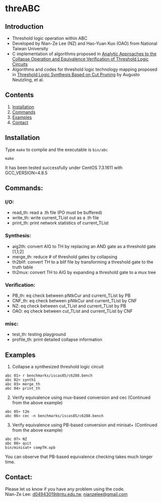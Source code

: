 # threABC
## Introduction
- Threshold logic operation within ABC
- Developed by Nian-Ze Lee (NZ) and Hao-Yuan Kuo (OAO) from National Taiwan University
- C implementation of algorithms proposed in [Analytic Approaches to the Collapse Operation and Equivalence Verification of Threshold Logic Circuits](https://ieeexplore.ieee.org/document/7827582/)
- Algorithms and codes for threshold logic technology mapping proposed in [Threshold Logic Synthesis Based on Cut Pruning](https://ieeexplore.ieee.org/document/7372610/) by Augusto Neutzling, et al.
## Contents
1. [Installation](#installation)
2. [Commands](#commands)
3. [Examples](#examples)
4. [Contact](#contact)
## Installation
Type `make` to complie and the executable is `bin/abc`
```
make
```
It has been tested successfully under CentOS 7.3.1611 with GCC\_VERSION=4.8.5
## Commands:
### I/O:
- read_th: read a .th file (PO must be buffered)
- write_th: write current_TList out as a .th file
- print_th: print network statistics of current_TList
### Synthesis:
- aig2th:   convert AIG to TH by replacing an AND gate as a threshold gate [1,1;2]
- merge_th: reduce # of threshold gates by collapsing
- th2blif:  convert TH to a blif file by transforming a threshold gate to the truth table
- th2mux:   convert TH to AIG by expanding a threshold gate to a mux tree
### Verification:
- PB_th: eq check between pNtkCur and current_TList by PB
- CNF_th: eq check between pNtkCur and current_TList by CNF
- NZ: eq check between cut_TList and current_TList by PB
- OAO: eq check between cut_TList and current_TList by CNF
### misc:
- test_th: testing playground
- profile_th: print detailed collapse information
## Examples
1. Collapse a synthesized threshold logic circuit
```
abc 01> r benchmarks/iscas85/c6288.bench
abc 02> synth1
abc 03> merge_th
abc 04> print_th
```
2. Verify equivalence using mux-based conversion and cec
(Continued from the above example)
```
abc 05> t2m
abc 06> cec -n benchmarks/iscas85/c6288.bench
```
3. Verify equivalence using PB-based conversion and minisat+
(Continued from the above example)
```
abc 07> NZ
abc 08> quit
bin/minisat+ compTH.opb
```
You can observe that PB-based equivalence checking takes much longer time.
## Contact:
Please let us know if you have any problem using the code.  
Nian-Ze Lee: d04943019@ntu.edu.tw, nianzelee@gmail.com
